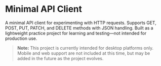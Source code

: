# Minimal API Client

A minimal API client for experimenting with HTTP requests. Supports GET, POST, PUT, PATCH, and DELETE methods with JSON handling. Built as a lightweight practice project for learning and testing—not intended for production use.

> **Note:** This project is currently intended for desktop platforms only. Mobile and web support are not included at this time, but may be added in the future as the project evolves.
